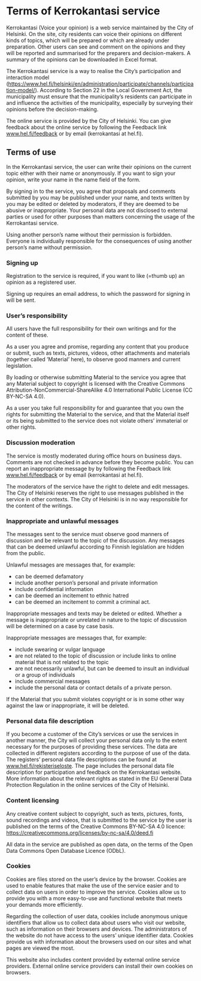 # Terms of Kerrokantasi service

Kerrokantasi (Voice your opinion) is a web service maintained by the City of Helsinki. On the site, city residents can voice their opinions on different kinds of topics, which will be prepared or which are already under preparation. Other users can see and comment on the opinions and they will be reported and summarised for the preparers and decision-makers. A summary of the opinions can be downloaded in Excel format.

The Kerrokantasi service is a way to realise the City’s participation and interaction model (https://www.hel.fi/helsinki/en/administration/participate/channels/participation-model/). According to Section 22 in the Local Government Act, the municipality must ensure that the municipality’s residents can participate in and influence the activities of the municipality, especially by surveying their opinions before the decision-making.

The online service is provided by the City of Helsinki. You can give feedback about the online service by following the Feedback link www.hel.fi/feedback or by email (kerrokantasi at hel.fi).

## Terms of use

In the Kerrokantasi service, the user can write their opinions on the current topic either with their name or anonymously. If you want to sign your opinion, write your name in the name field of the form.

By signing in to the service, you agree that proposals and comments submitted by you may be published under your name, and texts written by you may be edited or deleted by moderators, if they are deemed to be abusive or inappropriate. Your personal data are not disclosed to external parties or used for other purposes than matters concerning the usage of the Kerrokantasi service.

Using another person’s name without their permission is forbidden. Everyone is individually responsible for the consequences of using another person’s name without permission.

### Signing up

Registration to the service is required, if you want to like (=thumb up) an opinion as a registered user.

Signing up requires an email address, to which the password for signing in will be sent.

### User’s responsibility

All users have the full responsibility for their own writings and for the content of these.

As a user you agree and promise, regarding any content that you produce or submit, such as texts, pictures, videos, other attachments and materials (together called ’Material’ here), to observe good manners and current legislation.

By loading or otherwise submitting Material to the service you agree that any Material subject to copyright is licensed with the Creative Commons Attribution-NonCommercial-ShareAlike 4.0 International Public License (CC BY-NC-SA 4.0).

As a user you take full responsibility for and guarantee that you own the rights for submitting the Material to the service, and that the Material itself or its being submitted to the service does not violate others’ immaterial or other rights.

### Discussion moderation

The service is mostly moderated during office hours on business days. Comments are not checked in advance before they become public. You can report an inappropriate message by by following the Feedback link www.hel.fi/feedback or by email (kerrokantasi at hel.fi).

The moderators of the service have the right to delete and edit messages. The City of Helsinki reserves the right to use messages published in the service in other contexts. The City of Helsinki is in no way responsible for the content of the writings.

### Inappropriate and unlawful messages

The messages sent to the service must observe good manners of discussion and be relevant to the topic of the discussion. Any messages that can be deemed unlawful according to Finnish legislation are hidden from the public.

Unlawful messages are messages that, for example:

* can be deemed defamatory
* include another person’s personal and private information
* include confidential information
* can be deemed an incitement to ethnic hatred
* can be deemed an incitement to commit a criminal act.

Inappropriate messages and texts may be deleted or edited. Whether a message is inappropriate or unrelated in nature to the topic of discussion will be determined on a case by case basis.

Inappropriate messages are messages that, for example:

* include swearing or vulgar language
* are not related to the topic of discussion or include links to online material that is not related to the topic
* are not necessarily unlawful, but can be deemed to insult an individual or a group of individuals
* include commercial messages
* include the personal data or contact details of a private person.

If the Material that you submit violates copyright or is in some other way against the law or inappropriate, it will be deleted.

### Personal data file description

If you become a customer of the City’s services or use the services in another manner, the City will collect your personal data only to the extent necessary for the purposes of providing these services. The data are collected in different registers according to the purpose of use of the data. The registers’ personal data file descriptions can be found at www.hel.fi/rekisteriseloste. The page includes the personal data file description for participation and feedback on the Kerrokantasi website. More information about the relevant rights as stated in the EU General Data Protection Regulation in the online services of the City of Helsinki.

### Content licensing

Any creative content subject to copyright, such as texts, pictures, fonts, sound recordings and videos, that is submitted to the service by the user is published on the terms of the Creative Commons BY-NC-SA 4.0 licence: https://creativecommons.org/licenses/by-nc-sa/4.0/deed.fi

All data in the service are published as open data, on the terms of the Open Data Commons Open Database Licence (ODbL).

### Cookies

Cookies are files stored on the user’s device by the browser. Cookies are used to enable features that make the use of the service easier and to collect data on users in order to improve the service. Cookies allow us to provide you with a more easy-to-use and functional website that meets your demands more efficiently.

Regarding the collection of user data, cookies include anonymous unique identifiers that allow us to collect data about users who visit our website, such as information on their browsers and devices. The administrators of the website do not have access to the users’ unique identifier data. Cookies provide us with information about the browsers used on our sites and what pages are viewed the most.

This website also includes content provided by external online service providers. External online service providers can install their own cookies on browsers.
